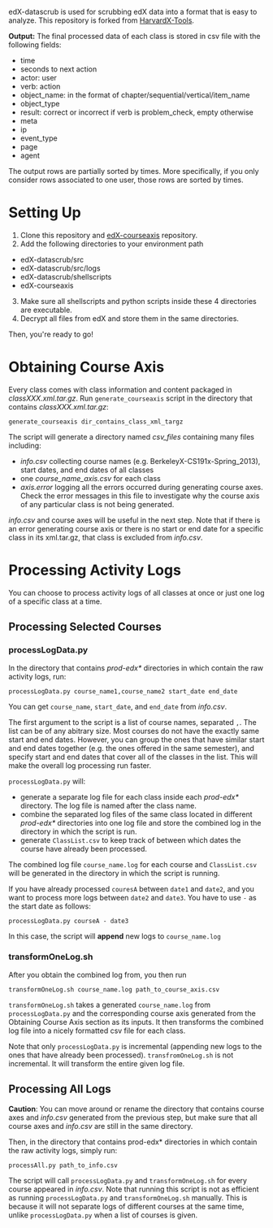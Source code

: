 edX-datascrub is used for scrubbing edX data into a format that is easy to analyze. This repository is forked from [HarvardX-Tools](http://github.com/jimwaldo/HarvardX-Tools).

**Output:** The final processed data of each class is stored in csv file with the following fields: 
* time
* seconds to next action
* actor: user
* verb: action
* object_name: in the format of chapter/sequential/vertical/item_name
* object_type
* result: correct or incorrect if verb is problem_check, empty otherwise
* meta
* ip
* event_type
* page
* agent

The output rows are partially sorted by times. More specifically, if you only consider rows associated to one user, those rows are sorted by times.

# Setting Up
1. Clone this repository and [edX-courseaxis](http://github.com/kk415kk/datascrub) repository.
2. Add the following directories to your environment path
  * edX-datascrub/src
  * edX-datascrub/src/logs
  * edX-datascrub/shellscripts
  * edX-courseaxis
3. Make sure all shellscripts and python scripts inside these 4 directories are executable.
4. Decrypt all files from edX and store them in the same directories.

Then, you're ready to go!

# Obtaining Course Axis

Every class comes with class information and content packaged in _classXXX.xml.tar.gz_. Run `generate_courseaxis` script in the directory that contains _classXXX.xml.tar.gz_:

```
generate_courseaxis dir_contains_class_xml_targz
```

The script will generate a directory named _csv_files_ containing many files including:
* _info.csv_ collecting course names (e.g. BerkeleyX-CS191x-Spring_2013), start dates, and end dates of all classes
* one _course_name_axis.csv_ for each class
* _axis.error_ logging all the errors occurred during generating course axes. Check the error messages in this file to investigate why the course axis of any particular class is not being generated.

_info.csv_ and course axes will be useful in the next step. Note that if there is an error generating course axis or there is no start or end date for a specific class in its xml.tar.gz, that class is excluded from _info.csv_.

# Processing Activity Logs

You can choose to process activity logs of all classes at once or just one log of a specific class at a time.

## Processing Selected Courses

### processLogData.py

In the directory that contains _prod-edx*_ directories in which contain the raw activity logs, run:

```
processLogData.py course_name1,course_name2 start_date end_date
```
You can get `course_name`, `start_date`, and `end_date` from _info.csv_. 

The first argument to the script is a list of course names, separated `,`. The list can be of any abitrary size. Most courses do not have the exactly same start and end dates. However, you can group the ones that have similar start and end dates together (e.g. the ones offered in the same semester), and specify start and end dates that cover all of the classes in the list. This will make the overall log processing run faster.

`processLogData.py` will:
* generate a separate log file for each class inside each _prod-edx*_ directory. The log file is named after the class name.
* combine the separated log files of the same class located in different _prod-edx*_ directories into one log file and store the combined log in the directory in which the script is run.
* generate `ClassList.csv` to keep track of between which dates the course have already been processed.

The combined log file `course_name.log` for each course and `ClassList.csv` will be generated in the directory in which the script is running.

If you have already processed `couresA` between `date1` and `date2`, and you want to process more logs between `date2` and `date3`. You have to use `-` as the start date as follows:

```
processLogData.py courseA - date3
```

In this case, the script will **append** new logs to `course_name.log`

### transformOneLog.sh

After you obtain the combined log from, you then run

```
transformOneLog.sh course_name.log path_to_course_axis.csv
```

`transformOneLog.sh` takes a generated `course_name.log` from `processLogData.py` and the corresponding course axis generated from the Obtaining Course Axis section as its inputs. It then transforms the combined log file into a nicely formatted csv file for each class.

Note that only `processLogData.py` is incremental (appending new logs to the ones that have already been processed). `transfromOneLog.sh` is not incremental. It will transform the entire given log file.

## Processing All Logs

**Caution**: You can move around or rename the directory that contains course axes and _info.csv_ generated from the previous step, but make sure that all course axes and _info.csv_ are still in the same directory.

Then, in the directory that contains prod-edx* directories in which contain the raw activity logs, simply run:

```
processAll.py path_to_info.csv
```

The script will call `processLogData.py` and `transformOneLog.sh` for every course appeared in _info.csv_. Note that running this script is not as efficient as running `processLogData.py` and `transformOneLog.sh` manually. This is because it will not separate logs of different courses at the same time, unlike `processLogData.py` when a list of courses is given.

